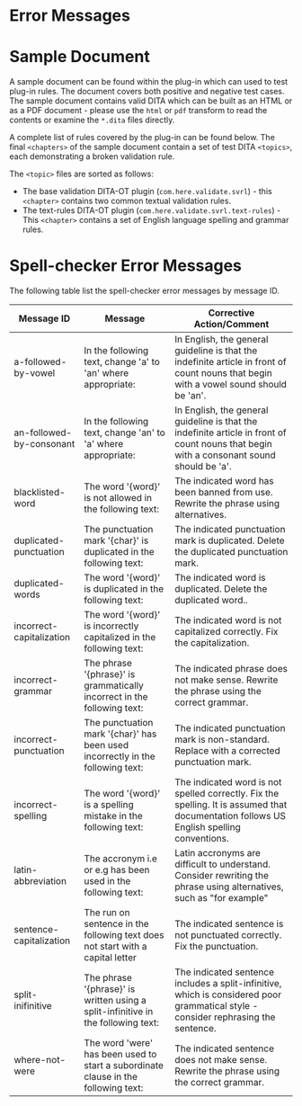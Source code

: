 <h1>Error Messages</h1>

Sample Document
===============

A sample document can be found within the plug-in which can used to test plug-in rules. The document covers both positive and negative test cases. The sample document contains valid DITA which can be built as an HTML or as a PDF document - please use the `html` or `pdf` transform to read the contents or examine the `*.dita` files directly.

A complete list of rules covered by the plug-in can be found below. The final `<chapters>` of the sample document contain a set of test DITA `<topics>`, each demonstrating a broken validation rule.

The `<topic>` files are sorted as follows:

- The base validation DITA-OT plugin (`com.here.validate.svrl`) -  this  `<chapter>` contains two common textual validation rules.
- The text-rules DITA-OT plugin (`com.here.validate.svrl.text-rules`) - This  `<chapter>` contains a set of English language spelling and grammar rules.


Spell-checker Error Messages
============================

The following table list the spell-checker error messages by message ID.


|Message ID|Message|Corrective Action/Comment|
|----------|-------|-------------------------|
|a-followed-by-vowel|In the following text, change 'a' to 'an' where appropriate:|  In English, the general guideline is that the indefinite article in front of count nouns that begin with a vowel sound should be 'an'.|
|an-followed-by-consonant|In the following text, change 'an' to 'a' where appropriate:|In English, the general guideline is that the indefinite article in front of count nouns that begin with a consonant sound should be 'a'. |
|blacklisted-word|The word '\{word\}' is not allowed in the following text:|The indicated word has been banned from use. Rewrite the phrase using alternatives.|
|duplicated-punctuation|The punctuation mark '{char}' is duplicated in the following text:|The indicated punctuation mark is duplicated. Delete the duplicated punctuation mark.|
|duplicated-words|The word '\{word\}' is duplicated in the following text:|The indicated word is duplicated. Delete the duplicated word..|
|incorrect-capitalization|The word '\{word\}' is incorrectly capitalized in the following text:|The indicated word is not capitalized correctly. Fix the capitalization.|
|incorrect-grammar|The phrase '\{phrase\}' is grammatically incorrect in the following text:|The indicated phrase does not make sense. Rewrite the phrase using the correct grammar.|
|incorrect-punctuation|The punctuation mark '\{char\}' has been used incorrectly in the following text:|The indicated punctuation mark is non-standard. Replace with a corrected punctuation mark. |
|incorrect-spelling|The word '\{word\}' is a spelling mistake in the following text:|The indicated word is not spelled correctly. Fix the spelling. It is assumed that documentation follows US English spelling conventions. |
|latin-abbreviation|The accronym i.e or e.g has been used in the following text:|Latin accronyms are difficult to understand. Consider rewriting the phrase using alternatives, such as "for example"|
|sentence-capitalization|The run on sentence in the following text does not start with a capital letter|The indicated sentence is not punctuated correctly. Fix the punctuation.|
|split-inifinitive|The phrase '\{phrase\}' is written using a split-infinitive in the following text:|The indicated sentence includes a split-infinitive, which is considered poor grammatical style - consider rephrasing the sentence. |
|where-not-were|The word 'were' has been used to start a subordinate clause in the following text:|The indicated sentence does not make sense. Rewrite the phrase using the correct grammar.|

